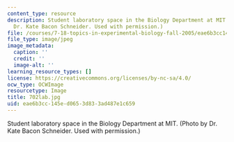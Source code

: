 ```yaml
---
content_type: resource
description: Student laboratory space in the Biology Department at MIT. (Photo by
  Dr. Kate Bacon Schneider. Used with permission.)
file: /courses/7-18-topics-in-experimental-biology-fall-2005/eae6b3cc145ed0653d833ad487e1c659_702lab.jpg
file_type: image/jpeg
image_metadata:
  caption: ''
  credit: ''
  image-alt: ''
learning_resource_types: []
license: https://creativecommons.org/licenses/by-nc-sa/4.0/
ocw_type: OCWImage
resourcetype: Image
title: 702lab.jpg
uid: eae6b3cc-145e-d065-3d83-3ad487e1c659
---
```

Student laboratory space in the Biology Department at MIT. (Photo by Dr. Kate Bacon Schneider. Used with permission.)